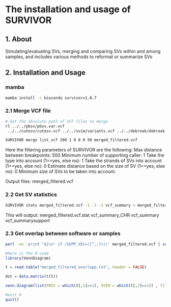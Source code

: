 # The installation and usage of SURVIVOR

## 1. About

 Simulating/evaluating SVs, merging and comparing SVs within and among samples, and includes various methods to reformat or summarize SVs

## 2. Installation and Usage

### mamba

```bash
mamba install -c bioconda survivor=1.0.7
```

### 2.1 Merge VCF file

```bash
# Get the absolute path of VCF files to merge
rl ../../pbsv/pbsv.var.vcf
 ../../cutesv/cutesv.vcf ../../svim/variants.vcf ../../debreak/debreak.vcf ../../svdss/svs_poa.vcf ../../sniffles/sniffles.vcf > list_vcf

SURVIVOR merge list_vcf 200 1 0 0 0 50 merged_filtered.vcf 
```

Here the filtering parameters of SURVIVOR are the following:
Max distance between breakpoints: 500
Minimum number of supporting caller: 1
Take the type into account (1==yes, else no): 1
Take the strands of SVs into account (1==yes, else no): 0
Estimate distance based on the size of SV (1==yes, else no): 0
Minimum size of SVs to be taken into account.

Output files: merged_filtered.vcf

### 2.2 Get SV statistics

```bash
SURVIVOR stats merged_filtered.vcf -1 -1 -1 vcf_summary > merged_filtered.vcf.stat
```

This will output: merged_filtered.vcf.stat  vcf_summary_CHR vcf_summary vcf_summarysupport

### 2.3 Get overlap between software or samples

```bash
perl -ne 'print "$1\n" if /SUPP_VEC=([^,;]+)/' merged_filtered.vcf | sed -e 's/\(.\)/\1 /g' > merged_filtered_overlapp.txt
```

```R
#here is the R code
library(VennDiagram)

t = read.table("merged_filtered_overlapp.txt", header = FALSE)

dst = data.matrix(t(t))

venn.diagram(list(PBSV = which(t[,1]==1), SVIM = which(t[,2]==1)) , fill = c("orange" ,"blue"), alpha = c(0.5, 0.5), cex = 2, lty = 2, filename = "my_software_overlapp.png");

#exit R 
quit()
```